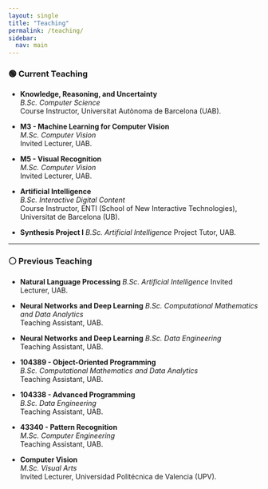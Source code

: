 ```yaml
---
layout: single
title: "Teaching"
permalink: /teaching/
sidebar:
  nav: main
---
```


### 🟢 Current Teaching

- **Knowledge, Reasoning, and Uncertainty**  
  _B.Sc. Computer Science_  
  Course Instructor, Universitat Autònoma de Barcelona (UAB).

- **M3 - Machine Learning for Computer Vision**  
  _M.Sc. Computer Vision_  
  Invited Lecturer, UAB.

- **M5 - Visual Recognition**  
  _M.Sc. Computer Vision_  
  Invited Lecturer, UAB.

- **Artificial Intelligence**  
  _B.Sc. Interactive Digital Content_  
  Course Instructor, ENTI (School of New Interactive Technologies), Universitat de Barcelona (UB).

- **Synthesis Project I**
  _B.Sc. Artificial Intelligence_
  Project Tutor, UAB.  

---

### ⚪️ Previous Teaching

- **Natural Language Processing**
  _B.Sc. Artificial Intelligence_
  Invited Lecturer, UAB.  

- **Neural Networks and Deep Learning**
  _B.Sc. Computational Mathematics and Data Analytics_  
  Teaching Assistant, UAB.

- **Neural Networks and Deep Learning**
  _B.Sc. Data Engineering_  
  Teaching Assistant, UAB.

- **104389 - Object-Oriented Programming**  
  _B.Sc. Computational Mathematics and Data Analytics_  
  Teaching Assistant, UAB.

- **104338 - Advanced Programming**  
  _B.Sc. Data Engineering_  
  Teaching Assistant, UAB.

- **43340 - Pattern Recognition**  
  _M.Sc. Computer Engineering_  
  Teaching Assistant, UAB.

- **Computer Vision**  
  _M.Sc. Visual Arts_  
  Invited Lecturer, Universidad Politécnica de Valencia (UPV).

